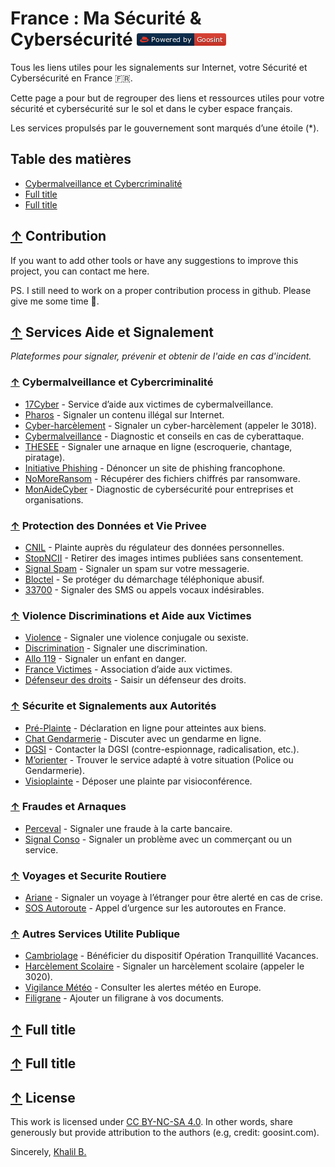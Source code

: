 # France : Ma Sécurité & Cybersécurité [![Powered by Badge](https://github.com/khalil-b1/goosint/raw/main/media/powered-by-badge.png)](https://github.com/khalil-b1/goosint/tree/main)
Tous les liens utiles pour les signalements sur Internet, votre Sécurité et Cybersécurité en France 🇫🇷.

Cette page a pour but de regrouper des liens et ressources utiles pour votre sécurité et cybersécurité sur le sol et dans le cyber espace français.

Les services propulsés par le gouvernement sont marqués d’une étoile (*).

## Table des matières
- [Cybermalveillance et Cybercriminalité](#-Cybermalveillance-et-Cybercriminalite)
- [Full title](#-full-title)
- [Full title](#-full-title)

## [↑](#table-of-contents) Contribution
If you want to add other tools or have any suggestions to improve this project, you can contact me here.

PS. I still need to work on a proper contribution process in github. Please give me some time :cowboy_hat_face:.

## [↑](#table-of-contents) Services Aide et Signalement
_Plateformes pour signaler, prévenir et obtenir de l'aide en cas d'incident._ 

### [↑](#table-of-contents) Cybermalveillance et Cybercriminalité
- [17Cyber](https://www.cybermalveillance.gouv.fr/17cyber) - Service d’aide aux victimes de cybermalveillance.  
- [Pharos](https://www.internet-signalement.gouv.fr/PharosS1/) - Signaler un contenu illégal sur Internet.  
- [Cyber-harcèlement](https://www.service-public.fr/cmi2) - Signaler un cyber-harcèlement (appeler le 3018).  
- [Cybermalveillance](https://www.cybermalveillance.gouv.fr/diagnostic/profil) - Diagnostic et conseils en cas de cyberattaque.  
- [THESEE](https://www.service-public.fr/particuliers/vosdroits/N31138) - Signaler une arnaque en ligne (escroquerie, chantage, piratage).  
- [Initiative Phishing](https://phishing-initiative.eu/contrib/) - Dénoncer un site de phishing francophone.  
- [NoMoreRansom](https://www.nomoreransom.org/) - Récupérer des fichiers chiffrés par ransomware.  
- [MonAideCyber](https://monaidecyber.ssi.gouv.fr) - Diagnostic de cybersécurité pour entreprises et organisations.  

### [↑](#table-of-contents) Protection des Données et Vie Privee
- [CNIL](https://www.cnil.fr/fr/plaintes) - Plainte auprès du régulateur des données personnelles.  
- [StopNCII](https://stopncii.org/) - Retirer des images intimes publiées sans consentement.  
- [Signal Spam](https://www.signal-spam.fr) - Signaler un spam sur votre messagerie.  
- [Bloctel](https://www.bloctel.gouv.fr) - Se protéger du démarchage téléphonique abusif.  
- [33700](https://www.33700.fr/signaler-form-pc/) - Signaler des SMS ou appels vocaux indésirables.  

### [↑](#table-of-contents) Violence Discriminations et Aide aux Victimes
- [Violence](https://www.service-public.fr/cmi) - Signaler une violence conjugale ou sexiste.  
- [Discrimination](https://www.service-public.fr/cmi3) - Signaler une discrimination.  
- [Allo 119](https://www.allo119.gouv.fr) - Signaler un enfant en danger.  
- [France Victimes](https://www.france-victimes.fr/) - Association d’aide aux victimes.  
- [Défenseur des droits](https://formulaire.defenseurdesdroits.fr/code/afficher.php?ETAPE=accueil_2016) - Saisir un défenseur des droits.  

### [↑](#table-of-contents) Sécurite et Signalements aux Autorités 
- [Pré-Plainte](https://www.pre-plainte-en-ligne.gouv.fr) - Déclaration en ligne pour atteintes aux biens.  
- [Chat Gendarmerie](https://www.gendarmerie.interieur.gouv.fr/contact/discuter-avec-un-gendarme?lang=fr#1) - Discuter avec un gendarme en ligne.  
- [DGSI](https://www.dgsi.interieur.gouv.fr/contacter-nos-services) - Contacter la DGSI (contre-espionnage, radicalisation, etc.).  
- [M’orienter](https://www.masecurite.interieur.gouv.fr/fr/m-orienter) - Trouver le service adapté à votre situation (Police ou Gendarmerie).  
- [Visioplainte](https://visioplainte.apizee.com/aeab4c7412cf429184090c32c5eb61d8/appointment) - Déposer une plainte par visioconférence.  

### [↑](#table-of-contents) Fraudes et Arnaques
- [Perceval](https://www.service-public.fr/particuliers/vosdroits/R46526) - Signaler une fraude à la carte bancaire.  
- [Signal Conso](https://signal.conso.gouv.fr/fr) - Signaler un problème avec un commerçant ou un service.  

### [↑](#table-of-contents) Voyages et Securite Routiere
- [Ariane](https://www.service-public.fr/particuliers/vosdroits/R18974) - Signaler un voyage à l’étranger pour être alerté en cas de crise.  
- [SOS Autoroute](https://apps.apple.com/fr/app/sos-autoroute/id427180986) - Appel d’urgence sur les autoroutes en France.  

### [↑](#table-of-contents) Autres Services Utilite Publique
- [Cambriolage](https://www.service-public.fr/particuliers/vosdroits/F34634) - Bénéficier du dispositif Opération Tranquillité Vacances.  
- [Harcèlement Scolaire](https://apps.apple.com/fr/app/3018/id1602242493) - Signaler un harcèlement scolaire (appeler le 3020).  
- [Vigilance Météo](https://meteoalarm.org/fr/live/) - Consulter les alertes météo en Europe.  
- [Filigrane](https://filigrane.beta.gouv.fr/) - Ajouter un filigrane à vos documents.  

## [↑](#table-of-contents) Full title

## [↑](#table-of-contents) Full title

## [↑](#table-of-contents) License
This work is licensed under [CC BY-NC-SA 4.0](https://creativecommons.org/licenses/by-nc-sa/4.0/?ref=chooser-v1). In other words, share generously but provide attribution to the authors (e.g, credit: goosint.com).

Sincerely, [Khalil B.](https://www.linkedin.com/in/khalilb/)


